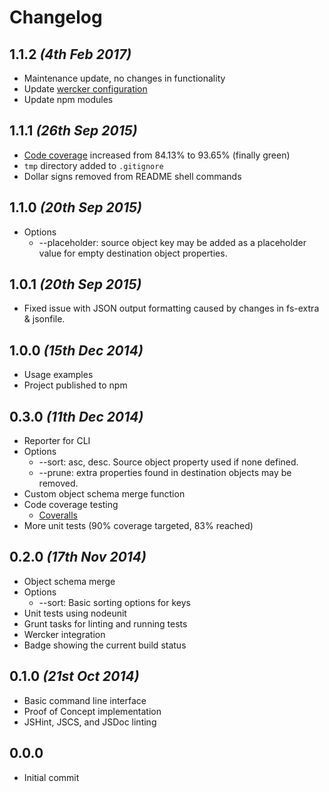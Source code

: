 Changelog
=========

## 1.1.2 _(4th Feb 2017)_
* Maintenance update, no changes in functionality
* Update [wercker configuration](wercker.yml)
* Update npm modules

## 1.1.1 _(26th Sep 2015)_
* [Code coverage](https://coveralls.io/github/tuunanen/camelton?branch=master)
  increased from 84.13% to 93.65% (finally green)
* `tmp` directory added to `.gitignore`
* Dollar signs removed from README shell commands

## 1.1.0 _(20th Sep 2015)_
* Options
  * --placeholder: source object key may be added as a placeholder value for
  empty destination object properties.

## 1.0.1 _(20th Sep 2015)_
* Fixed issue with JSON output formatting caused by changes in fs-extra &
  jsonfile.

## 1.0.0 _(15th Dec 2014)_
* Usage examples
* Project published to npm

## 0.3.0 _(11th Dec 2014)_
* Reporter for CLI
* Options
  * --sort: asc, desc. Source object property used if none defined.
  * --prune: extra properties found in destination objects may be removed.
* Custom object schema merge function
* Code coverage testing
  * [Coveralls](https://coveralls.io/)
* More unit tests (90% coverage targeted, 83% reached)

## 0.2.0 _(17th Nov 2014)_
* Object schema merge
* Options
  * --sort: Basic sorting options for keys
* Unit tests using nodeunit
* Grunt tasks for linting and running tests
* Wercker integration
* Badge showing the current build status

## 0.1.0 _(21st Oct 2014)_
* Basic command line interface
* Proof of Concept implementation
* JSHint, JSCS, and JSDoc linting

## 0.0.0
* Initial commit
